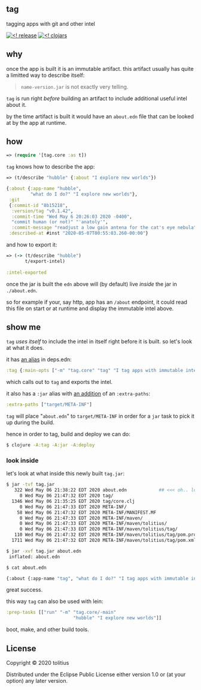 ## tag

tagging apps with git and other intel

[![<! release](https://img.shields.io/badge/dynamic/json.svg?label=release&url=https%3A%2F%2Fclojars.org%2Ftolitius%2Ftag%2Flatest-version.json&query=version&colorB=blue)](https://github.com/tolitius/tag/releases)
[![<! clojars](https://img.shields.io/clojars/v/tolitius/tag.svg)](https://clojars.org/tolitius/tag)

## why

once the app is built it is an immutable artifact. this artifact usually has quite a limitted way to describe itself:

> `name-version.jar` is not exactly very telling.

`tag` is run right _before_ building an artifact to include additional useful intel about it.

by the time artifact is built it would have an `about.edn` file that can be looked at by the app at runtime.

## how

```clojure
=> (require '[tag.core :as t])
```

`tag` knows how to describe the app:

```clojure
=> (t/describe "hubble" {:about "I explore new worlds"})

{:about {:app-name "hubble",
         "what do I do?" "I explore new worlds"},
 :git
 {:commit-id "8b15218",
  :version/tag "v0.1.42",
  :commit-time "Wed May 6 20:26:03 2020 -0400",
  "commit human (or not)" "'anatoly'",
  :commit-message "readjust a low gain antena for the cat's eye nebula"},
 :described-at #inst "2020-05-07T00:55:03.260-00:00"}
```

and how to export it:

```clojure
=> (-> (t/describe "hubble")
       t/export-intel)
       
:intel-exported
```

once the jar is built the `edn` above will (by default) live _inside_ the jar in `./about.edn`.

so for example if your, say http, app has an `/about` endpoint, it could read this file on start or at runtime and display the immutable intel above.

## show me

`tag` _uses itself_ to include the intel in itself right before it is built. so let's look at what it does.

it has [an alias](https://github.com/tolitius/tag/blob/7384178e9b6228c653a7f4cf014962f533752829/deps.edn#L4) in deps.edn:

```clojure
:tag {:main-opts ["-m" "tag.core" "tag" "I tag apps with immutable intel"]}
```

which calls out to `tag` and exports the intel.

it also has a `:jar` alias with [an addition](https://github.com/tolitius/tag/blob/7384178e9b6228c653a7f4cf014962f533752829/deps.edn#L6) of an `:extra-paths`:

```clojure
:extra-paths ["target/META-INF"]
```

`tag` will place "`about.edn`" to `target/META-INF` in order for a `jar` task to pick it up during the build.

hence in order to tag, build and deploy we can do:

```bash
$ clojure -A:tag -A:jar -A:deploy
```

### look inside

let's look at what inside this newly built `tag.jar`:

```bash
$ jar -tvf tag.jar
   322 Wed May 06 21:38:22 EDT 2020 about.edn            ## <<< oh.. look who is here
     0 Wed May 06 21:47:32 EDT 2020 tag/
  1346 Wed May 06 21:35:25 EDT 2020 tag/core.clj
     0 Wed May 06 21:47:33 EDT 2020 META-INF/
    58 Wed May 06 21:47:32 EDT 2020 META-INF/MANIFEST.MF
     0 Wed May 06 21:47:33 EDT 2020 META-INF/maven/
     0 Wed May 06 21:47:33 EDT 2020 META-INF/maven/tolitius/
     0 Wed May 06 21:47:33 EDT 2020 META-INF/maven/tolitius/tag/
   110 Wed May 06 21:47:32 EDT 2020 META-INF/maven/tolitius/tag/pom.properties
  1711 Wed May 06 21:47:32 EDT 2020 META-INF/maven/tolitius/tag/pom.xml
```

```bash
$ jar -xvf tag.jar about.edn
 inflated: about.edn
```

```bash
$ cat about.edn

{:about {:app-name "tag", "what do I do?" "I tag apps with immutable intel"}, :git {:commit-id "45c33d3", :version/tag "v0.1.0", :commit-time "Wed May 6 21:35:25 2020 -0400", "commit human (or not)" "'anatoly'", :commit-message "support apps with no tags/other parts"}, :described-at #inst "2020-05-07T01:38:22.880-00:00"}
```

great success.

this way `tag` can also be used with lein:

```clojure
:prep-tasks [["run" "-m" "tag.core/-main"
                         "hubble" "I explore new worlds"]]

```

boot, make, and other build tools.

## License

Copyright © 2020 tolitius

Distributed under the Eclipse Public License either version 1.0 or (at
your option) any later version.
